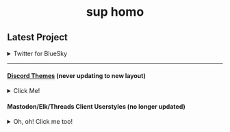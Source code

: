 <h1 align="center"> sup homo </h1>

## Latest Project
<details>
<summary>Twitter for BlueSky</summary>
 
## [Twitter for BlueSky](https://github.com/SlippingGitty/Formerly-Twitter-for-BlueSky)
BlueSky, with a Tweest! This userstyle changes the BlueSky branding (icons, fonts, logos, and more!) to look like it's sibling Twitter (or X!)
![394106822-4401bbc2-b051-4d30-be3d-ac7a44106ab4](https://github.com/user-attachments/assets/5fd0d15a-889c-4a39-9e9a-5c832b259bff)

</details>

____

#### [Discord Themes](https://github.com/SlippingGittys-Discord-Themes) (never updating to new layout)

<details>
<summary>Click Me!</summary>

### Discord Espresso
A soft and colorful Discord theme with liberal inspiration from Material Design
<details>
<summary>Screenshot</summary>
<img width="1439" alt="Screenshot 2023-02-04 at 6 01 19 PM" src="https://user-images.githubusercontent.com/76500838/221325728-f1fd1419-11d4-4cdb-b4ac-e61709dea5f0.png">
</details>

### Notheme
a discord theme inspired by.... nothing at all.
<details>
<summary>Screenshot</summary>
 
![image](https://github.com/SlippingGitty/SlippingGitty/assets/76500838/9c5fe03b-49a4-443f-bc5f-50ad9d67feea)

</details>
  
### surCord
A Discord Theme inspired by macOS & Human Interface Guidelines.
<details>
<summary>Screenshot</summary>
<img width="1439" alt="Screenshot 2023-02-04 at 6 01 19 PM" src="https://raw.githubusercontent.com/SlippingGittys-Discord-Themes/surCord/main/assets/Untitledpreview.png">
</details>

### Accord
A mime of Accord, but it's a theme for ![vencord](https://camo.githubusercontent.com/6388d522042f06b5f5d22cd685d5924c8908523a56bcf0160cfc255e663812be/68747470733a2f2f646973636f72642d657874656e73696f6e732e6769746875622e696f2f6173736574732f69636f6e732f76656e636f72642e676966) [Vencord](https://github.com/Vendicated/Vencord), based on [surCord](https://github.com/SlippingGittys-Discord-Themes/surCord)!
<details>
<summary>Screenshot</summary>
<img width="1439" alt="Screenshot 2023-02-04 at 6 01 19 PM" src="https://user-images.githubusercontent.com/76500838/232929038-daa34123-c79c-4f6b-a074-3c29cfebf40b.png">
</details>
  
### SlideToUnlock
A Discord theme inspired by iOS 6
<details>
<summary>Screenshot</summary>
<img width="1439" alt="Screenshot 2023-02-04 at 6 01 19 PM" src="https://raw.githubusercontent.com/SlippingGitty/SlideToUnlock/main/screenshots/aCCIaKvdkM.png">
</details>
  
### WinClassic
It sucks less.
<details>
<summary>Screenshot</summary>
<img width="1439" alt="Screenshot 2023-02-04 at 6 01 19 PM" src="https://files.catbox.moe/qcjfyz.png">
</details>

### Bouquet
 A RosiePink/RosieCord inspired Discord theme
 <details>
 <summary>Screenshot</summary>
 <img width="1439" alt="Screenshot 2023-02-04 at 6 01 19 PM" src="https://user-images.githubusercontent.com/76500838/230688058-d0592511-d38a-4a21-a273-cff4ab5c1330.png">  
 </details>
  
### Cozy202K
Discord Theme based on LeoRicharte's concept art
<details>
<summary>Screenshot</summary>
<img width="1439" alt="Screenshot 2023-02-04 at 6 01 19 PM" src="https://camo.githubusercontent.com/4deebf5bfca928b114056e7a98ae2536d307d024a71e513d1d511da2f1099279/68747470733a2f2f692e696d6775722e636f6d2f4d495465396f552e706e67">
</details>

  
</details>
  
</details>
  
#### Mastodon/Elk/Threads Client Userstyles (no longer updated)
<details>
<summary>Oh, oh! Click me too!</summary>

 ### [Thritter](https://github.com/Cinnab0nBak3ry/Thritter-for-Threads/tree/main) (No longer updated)
It's old Twitter, but on Threads
<details>
<summary>Screenshot</summary>

![SCR-20230824-mgru](https://github.com/Cinnab0nBak3ry/Thritter-for-Threads/assets/76500838/73839b69-2532-4d3c-89a5-dbaac6d3c965)

</details>

### [macOS Elk](https://github.com/Cinnab0nBak3ry/macOSElk-UserStyle)
Elk.zone, but like the macOS Twitter App
<details>
<summary>Screenshot</summary>
<img width="1439" alt="Screenshot 2023-02-04 at 6 01 19 PM" src="https://user-images.githubusercontent.com/76500838/223629857-21a1ea80-0d08-4dac-bf20-bb14747a8217.png">
</details>

### Espresso Elk (No longer updated)
A colorful userstyle which aims to make Elk.zone pretty!
<details>
<summary>Screenshot</summary>
<img width="1439" alt="Screenshot 2023-02-04 at 6 01 19 PM" src="https://user-images.githubusercontent.com/76500838/216854114-2f56a17d-b5ee-43f1-b36e-6c928a4bd467.png">
</details>

### Espresso Mastodon (No longer updated)
A colorful userstyle which aims to make Mastodon pretty!
<details>
<summary>Screenshot</summary>
<img width="1439" alt="Screenshot 2023-02-04 at 6 01 19 PM" src="https://user-images.githubusercontent.com/76500838/210600274-e0d519bf-3e5a-4964-a16c-73319abbbdea.png">
</details>
 
 ### MaterialMastodon (No longer updated)
An attempt to recreate ModernDeck's look and feel for Mastodon instances
<details>
<summary>Screenshot</summary>
<img width="1439" alt="Screenshot 2023-02-04 at 6 01 19 PM" src="https://user-images.githubusercontent.com/76500838/239781926-a5bd3867-f370-46af-ac1f-c8b494b33f68.png">
</details>
</details>

